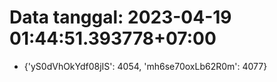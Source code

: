 # Data tanggal: 2023-04-19 01:44:51.393778+07:00

* {'yS0dVhOkYdf08jIS': 4054, 'mh6se70oxLb62R0m': 4077}
